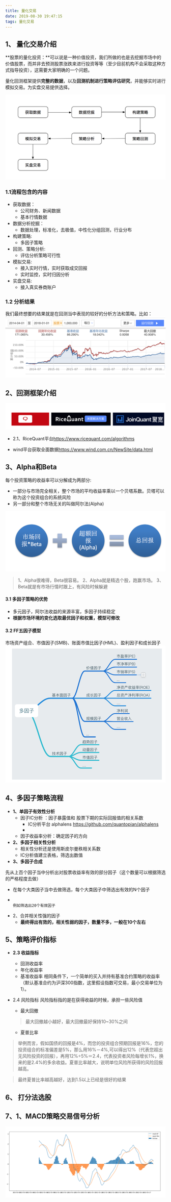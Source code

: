```yaml
---
title: 量化交易
date: 2019-08-30 19:47:15
tags: 量化交易
---
```


## 1、 量化交易介绍

**股票的量化投资：**可以说是一种价值投资，我们所做的也是去挖掘市场中的价值股票，而并非去预测股票涨跌来进行投资等等（至少目前机构不会采取这种方式指导投资），这需要大家明确的一个问题。

量化回测框架提供**完整的数据**，以及**回测机制进行策略评估研究**，并能够实时进行模拟交易。为实盘交易提供选择。

![image](量化交易/量化流程.png)

<!--more-->

### 1.1流程包含的内容

- 获取数据：
  - 公司财务、新闻数据
  - 基本行情数据
- 数据分析挖掘：
  - 数据处理，标准化，去极值，中性化分组回测，行业分布
- 构建策略:
  - 多因子策略
- 回测、策略分析:
  - 评估分析策略可行性
- 模拟交易:
  - 接入实时行情，实时获取成交回报
  - 实时监控，实时归因分析
- 实盘交易:
  - 接入真实券商账户

### 1.2 分析结果

我们最终想要的结果就是在回测当中表现的较好的分析方法和策略。比如：
![image_2](量化交易/结果.png)



## 2、回测框架介绍

![im](量化交易/云端框架.png)

- 2.1、RiceQuant平台<https://www.ricequant.com/algorithms> 

- wind平台获取全面数据<https://www.wind.com.cn/NewSite/data.html>

  > 

## 3、Alpha和Beta

每个投资策略的收益率可以分解成为两部分:

- 一部分与市场完全相关，整个市场的平均收益率乘以一个贝塔系数。贝塔可以称为这个投资组合的系统风险
- 另一部分和整个市场无关的叫做阿尔法(Alpha)

![alpha_beta](量化交易/alpha与beta.png)

> 1、Alpha很难得，Beta很容易。
> 2、Alpha就是精选个股，跑赢市场。
> 3、Beta就是有市场行情时跟上，有风险时候躲避
>
> 

#### 3.1 多因子策略的优势

- 多元因子，阿尔法收益的来源丰富，多因子持续稳定
- **根据市场环境的变化选取最优因子和权重，模型可修改**

#### 3.2  FF五因子模型

市场资产组合、市值因子(SMB)、账面市值比因子(HML)、盈利因子和成长因子
![](量化交易/多因子技术分析.png)

## 4、多因子策略流程

- **1、单因子有效性分析**
  - 因子IC分析 ：因子暴露值和 股票下期的实际回报值的相关系数
    - IC分析平台 alphalens <https://github.com/quantopian/alphalens>
    - 
  - 因子收益率分析：确定因子的方向
- **2、多因子相关性分析**
  - 相关性分析还是使用斯皮尔曼秩相关系数
  - IC分析值建立表格，筛选出数值
- **3、多因子合成**

先从上百个因子当中分析出对股票收益率有效的部分因子（这个数量可以根据筛选的严格程度去做）

- 在每个大类因子当中去做筛选，每个大类因子中筛选出有效的N个因子
-                                                                                                                                                                       例如筛选出20个有效因子
- 2、合并相关性强的因子
  - **最终得出有效的，相关性弱的因子，数量不多，一般在10个左右**

## 5、策略评价指标

- **2.3 收益指标**

  - 回测收益率
  - 年化收益率
  - 基准收益率
    相同条件下，一个简单的买入并持有基准合约策略的收益率（默认基准合约为沪深300指数，这里假设指数可交易，最小交易单位为1）。

- 2.4 风险指标
  风险指标指的是在获得收益的时候，承担一些风险值

  - 最大回撤

  > 最大回撤越小越好，最大回撤最好保持10~30%之间

  - 夏普比率

> 举例而言，假如国债的回报是4%，而您的投资组合预期回报是16%，您的投资组合的标准偏差是5%，那么用16%－4%,可以得出12%（代表您超出无风险投资的回报），再用12%÷5%＝2.4，代表投资者风险每增长1%，换来的是2.4%的多余收益。夏普比率越大，说明单位风险所获得的风险回报越高。

> 最终夏普比率越高越好，达到1.5以上已经是很好的结果

## 6、 打分法选股



## 7、1、MACD策略交易信号分析

![image](量化交易/趋势追踪策略.png)